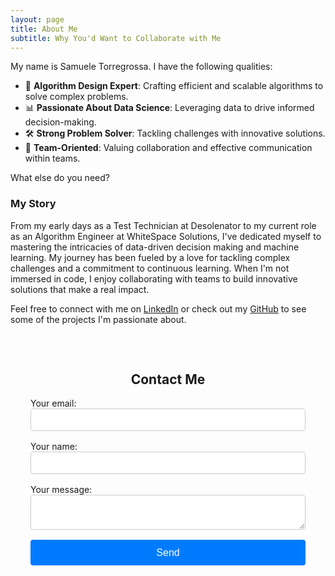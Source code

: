 ```yaml
---
layout: page
title: About Me
subtitle: Why You'd Want to Collaborate with Me
---
```


My name is Samuele Torregrossa. I have the following qualities:

- 🧠 **Algorithm Design Expert**: Crafting efficient and scalable algorithms to solve complex problems.
- 📊 **Passionate About Data Science**: Leveraging data to drive informed decision-making.
- 🛠️ **Strong Problem Solver**: Tackling challenges with innovative solutions.
- 🤝 **Team-Oriented**: Valuing collaboration and effective communication within teams.

What else do you need?

### My Story

From my early days as a Test Technician at Desolenator to my current role as an Algorithm Engineer at WhiteSpace Solutions, I've dedicated myself to mastering the intricacies of data-driven decision making and machine learning. My journey has been fueled by a love for tackling complex challenges and a commitment to continuous learning. When I'm not immersed in code, I enjoy collaborating with teams to build innovative solutions that make a real impact.

Feel free to connect with me on [LinkedIn](https://linkedin.com/in/samuele-torregrossa/) or check out my [GitHub](https://github.com/SamueleTorregrossa) to see some of the projects I'm passionate about.

<style>
#contact {
    max-width: 600px;
    margin: 0 auto;
    padding: 2rem;
}
#contact h2 {
    text-align: center;
}
form {
    display: flex;
    flex-direction: column;
    gap: 1rem;
}
input, textarea {
    width: 100%;
    padding: 0.5rem;
    font-size: 1rem;
    border: 1px solid #ccc;
    border-radius: 4px;
}
button {
    background-color: #007bff;
    color: white;
    border: none;
    padding: 0.7rem 1.5rem;
    font-size: 1rem;
    cursor: pointer;
    border-radius: 4px;
}
button:hover {
    background-color: #0056b3;
}
</style>


<script>
    document.querySelector("form").addEventListener("submit", function (event) {
        const email = document.getElementById("email").value;
        const message = document.getElementById("message").value;
        if (!email || !message) {
            alert("Please fill out all fields.");
            event.preventDefault();
        } else {
            event.preventDefault();
            document.getElementById("thank-you").style.display = "block";
        }
    });
</script>

<section id="contact">
    <h2>Contact Me</h2>
    <form
    action="https://formspree.io/f/xgvenbyb"
    method="POST"
    >
    <label>
        Your email:
        <input type="email" name="email" id="email">
    </label>
    <label>
        Your name:
        <input type="text" name="name">
    </label>
    <label>
        Your message:
        <textarea name="message" id="message"></textarea>
    </label>
    <button type="submit">Send</button>
    </form>
    <div id="thank-you" style="display:none;">Thank you!</div>
</section>